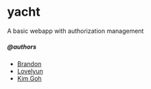 # yacht
A basic webapp with authorization management

##### @authors
- [Brandon](https://github.com/brandonccx)  
- [Lovelyun](https://github.com/lovelyun)
- [Kim Goh](https://github.com/lcnja)
